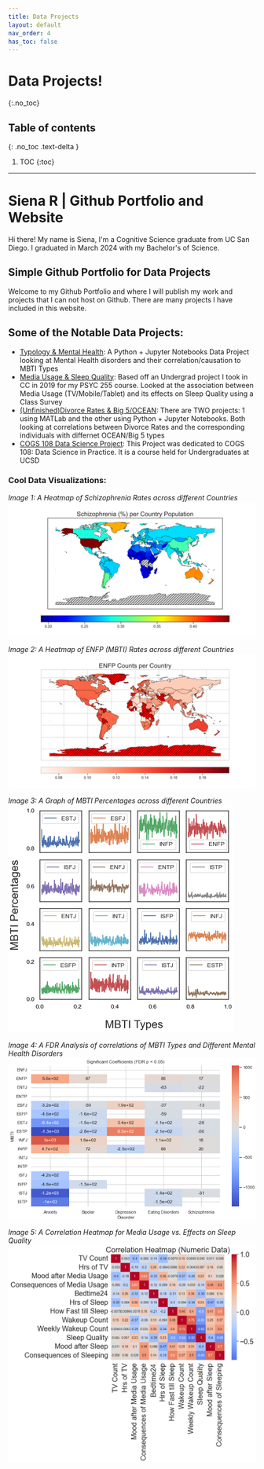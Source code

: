 ```yaml
---
title: Data Projects
layout: default
nav_order: 4
has_toc: false
---
```


# Data Projects!
{:.no_toc}

## Table of contents
{: .no_toc .text-delta }

1. TOC
{:toc}

---

# Siena R | Github Portfolio and Website
Hi there! My name is Siena, I'm a Cognitive Science graduate from UC San Diego. I graduated in March 2024 with my Bachelor's of Science.

## Simple Github Portfolio for Data Projects
Welcome to my Github Portfolio and where I will publish my work and projects that I can not host on Github. There are many projects I have included in this website. 

## Some of the Notable Data Projects:
- [Typology & Mental Health](https://github.com/BellaIngenue/TypologyAndMentalHealth): A Python + Jupyter Notebooks Data Project looking at Mental Health disorders and their correlation/causation to MBTI Types
- [Media Usage & Sleep Quality](https://github.com/BellaIngenue/Media-Usage-and-Sleep): Based off an Undergrad project I took in CC in 2019 for my PSYC 255 course. Looked at the association between Media Usage (TV/Mobile/Tablet) and its effects on Sleep Quality using a Class Survey
- [(Unfinished)Divorce Rates & Big 5/OCEAN](https://github.com/BellaIngenue/Divorce_Rates_And_Big_5): There are TWO projects: 1 using MATLab and the other using Python + Jupyter Notebooks. Both looking at correlations between Divorce Rates and the corresponding individuals with differnet OCEAN/Big 5 types
- [COGS 108 Data Science Project](https://bellaingenue.github.io/docs/schoolwork/schildren/cogs108/): This Project was dedicated to COGS 108: Data Science in Practice. It is a course held for Undergraduates at UCSD

### Cool Data Visualizations:

*Image 1: A Heatmap of Schizophrenia Rates across different Countries*
![ ](/assets/images/schizophrenia_map.png)

*Image 2: A Heatmap of ENFP (MBTI) Rates across different Countries*
![ ](/assets/images/enfp_map.png)

*Image 3: A Graph of MBTI Percentages across different Countries*
![ ](/assets/images/mbti_percentage.png)

*Image 4: A FDR Analysis of correlations of MBTI Types and Different Mental Health Disorders*
![ ](/assets/images/FDR_pvalue.png)

*Image 5: A Correlation Heatmap for Media Usage vs. Effects on Sleep Quality*
![](/assets/images/Correlation.png)